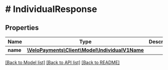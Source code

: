 # # IndividualResponse

## Properties

Name | Type | Description | Notes
------------ | ------------- | ------------- | -------------
**name** | [**\VeloPayments\Client\Model\IndividualV1Name**](IndividualV1Name.md) |  |

[[Back to Model list]](../../README.md#models) [[Back to API list]](../../README.md#endpoints) [[Back to README]](../../README.md)
